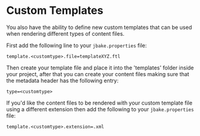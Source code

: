 # Custom Templates
You also have the ability to define new custom templates that can be used when rendering different types of content files.

First add the following line to your `jbake.properties` file:


    template.<customtype>.file=templateXYZ.ftl


Then create your template file and place it into the 'templates' folder inside your project, after that you can create your content files making sure
that the metadata header has the following entry:

    type=<customtype>


If you'd like the content files to be rendered with your custom template file using a different extension then add the following to your `jbake.properties` file:


    template.<customtype>.extension=.xml

